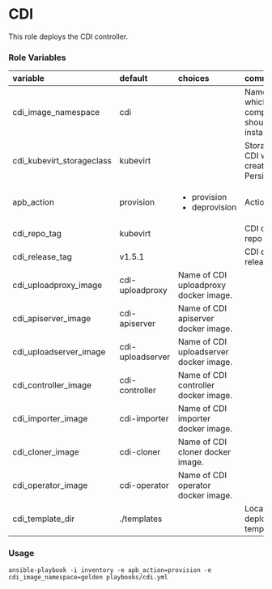 # CDI

This role deploys the CDI controller.

### Role Variables
| variable       | default           |choices           | comments  |
|:-------------|:-------------|:----------|:----------|
| cdi_image_namespace | cdi | |Namespace into which the CDI components should be installed. |
| cdi_kubevirt_storageclass | kubevirt | |Storageclass that CDI will use to create PersistentVolumes. |
| apb_action | provision |<ul><li>provision</li><li>deprovision</li></ul>|Action to perform.|
| cdi_repo_tag | kubevirt | |CDI docker hub repo tag.|
| cdi_release_tag | v1.5.1 | |CDI docker hub release tag.|
| cdi_uploadproxy_image | cdi-uploadproxy | Name of CDI uploadproxy docker image. |
| cdi_apiserver_image | cdi-apiserver | Name of CDI apiserver docker image. |
| cdi_uploadserver_image | cdi-uploadserver | Name of CDI uploadserver docker image. |
| cdi_controller_image | cdi-controller | Name of CDI controller docker image. |
| cdi_importer_image | cdi-importer | Name of CDI importer docker image. |
| cdi_cloner_image | cdi-cloner | Name of CDI cloner docker image. |
| cdi_operator_image | cdi-operator | Name of CDI operator docker image. |
| cdi_template_dir | ./templates||Location of the deployment template file.|

### Usage

```
ansible-playbook -i inventory -e apb_action=provision -e cdi_image_namespace=golden playbooks/cdi.yml
```
